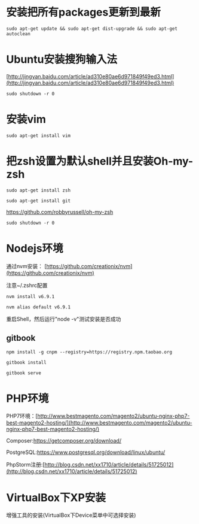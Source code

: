 # 安装把所有packages更新到最新
```
sudo apt-get update && sudo apt-get dist-upgrade && sudo apt-get autoclean
```
# Ubuntu安装搜狗输入法

[http://jingyan.baidu.com/article/ad310e80ae6d971849f49ed3.html](http://jingyan.baidu.com/article/ad310e80ae6d971849f49ed3.html)

```
sudo shutdown -r 0
```
# 安装vim
```
sudo apt-get install vim
```
# 把zsh设置为默认shell并且安装Oh-my-zsh
```
sudo apt-get install zsh

sudo apt-get install git
```
https://github.com/robbyrussell/oh-my-zsh
```
sudo shutdown -r 0
```
# Nodejs环境

通过nvm安装： [https://github.com/creationix/nvm](https://github.com/creationix/nvm)

注意~/.zshrc配置
```
nvm install v6.9.1

nvm alias default v6.9.1
```
重启Shell，然后运行"node -v"测试安装是否成功

## gitbook

```
npm install -g cnpm --registry=https://registry.npm.taobao.org

gitbook install

gitbook serve
```

# PHP环境

PHP7环境：[http://www.bestmagento.com/magento2/ubuntu-nginx-php7-best-magento2-hosting/](http://www.bestmagento.com/magento2/ubuntu-nginx-php7-best-magento2-hosting/)

Composer:https://getcomposer.org/download/

PostgreSQL:https://www.postgresql.org/download/linux/ubuntu/

PhpStorm注册:[http://blog.csdn.net/xx1710/article/details/51725012](http://blog.csdn.net/xx1710/article/details/51725012)

# VirtualBox下XP安装

增强工具的安装(VirtualBox下Device菜单中可选择安装)
